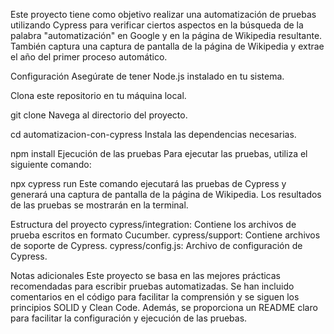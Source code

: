 Este proyecto tiene como objetivo realizar una automatización de pruebas utilizando Cypress para verificar ciertos aspectos en la búsqueda de la palabra "automatización" en Google y en la página de Wikipedia resultante. También captura una captura de pantalla de la página de Wikipedia y extrae el año del primer proceso automático.

Configuración
Asegúrate de tener Node.js instalado en tu sistema.

Clona este repositorio en tu máquina local.

git clone <URL del repositorio>
Navega al directorio del proyecto.

cd automatizacion-con-cypress
Instala las dependencias necesarias.

npm install
Ejecución de las pruebas
Para ejecutar las pruebas, utiliza el siguiente comando:

npx cypress run
Este comando ejecutará las pruebas de Cypress y generará una captura de pantalla de la página de Wikipedia. Los resultados de las pruebas se mostrarán en la terminal.

Estructura del proyecto
cypress/integration: Contiene los archivos de prueba escritos en formato Cucumber.
cypress/support: Contiene archivos de soporte de Cypress.
cypress/config.js: Archivo de configuración de Cypress.

Notas adicionales
Este proyecto se basa en las mejores prácticas recomendadas para escribir pruebas automatizadas. Se han incluido comentarios en el código para facilitar la comprensión y se siguen los principios SOLID y Clean Code. Además, se proporciona un README claro para facilitar la configuración y ejecución de las pruebas.


